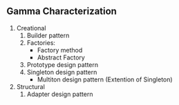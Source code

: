 ## Gamma Characterization
1. Creational
	1. Builder pattern
	2. Factories:
		* Factory method
		* Abstract Factory
	3. Prototype design pattern
	4. Singleton design pattern
		* Multiton design pattern (Extention of Singleton)
2. Structural
	1. Adapter design pattern